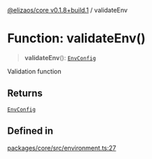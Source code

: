 [@elizaos/core v0.1.8+build.1](../index.md) / validateEnv

# Function: validateEnv()

> **validateEnv**(): [`EnvConfig`](../type-aliases/EnvConfig.md)

Validation function

## Returns

[`EnvConfig`](../type-aliases/EnvConfig.md)

## Defined in

[packages/core/src/environment.ts:27](https://github.com/JoeyKhd/eliza/blob/main/packages/core/src/environment.ts#L27)
